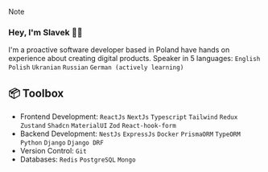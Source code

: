 > [!NOTE]
> ### Hey, I'm Slavek 👋🏽
> I'm a proactive software developer based in Poland have hands on experience about creating digital products.
> Speaker in 5 languages: `English` `Polish` `Ukranian` `Russian` `German (actively learning)`

## 📦 Toolbox
- Frontend Development: `ReactJs` `NextJs` `Typescript` `Tailwind` `Redux` `Zustand` `Shadcn` `MaterialUI` `Zod` `React-hook-form`
- Backend Development: `NestJs` `ExpressJs` `Docker` `PrismaORM` `TypeORM` `Python` `Django` `Django DRF`
- Version Control: `Git`
- Databases: `Redis` `PostgreSQL` `Mongo`
